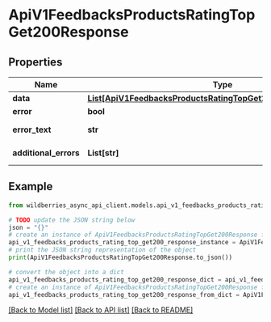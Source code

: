 # ApiV1FeedbacksProductsRatingTopGet200Response


## Properties

Name | Type | Description | Notes
------------ | ------------- | ------------- | -------------
**data** | [**List[ApiV1FeedbacksProductsRatingTopGet200ResponseDataInner]**](ApiV1FeedbacksProductsRatingTopGet200ResponseDataInner.md) |  | [optional] 
**error** | **bool** | Есть ли ошибка | [optional] 
**error_text** | **str** | Описание ошибки | [optional] 
**additional_errors** | **List[str]** | Дополнительные ошибки | [optional] 

## Example

```python
from wildberries_async_api_client.models.api_v1_feedbacks_products_rating_top_get200_response import ApiV1FeedbacksProductsRatingTopGet200Response

# TODO update the JSON string below
json = "{}"
# create an instance of ApiV1FeedbacksProductsRatingTopGet200Response from a JSON string
api_v1_feedbacks_products_rating_top_get200_response_instance = ApiV1FeedbacksProductsRatingTopGet200Response.from_json(json)
# print the JSON string representation of the object
print(ApiV1FeedbacksProductsRatingTopGet200Response.to_json())

# convert the object into a dict
api_v1_feedbacks_products_rating_top_get200_response_dict = api_v1_feedbacks_products_rating_top_get200_response_instance.to_dict()
# create an instance of ApiV1FeedbacksProductsRatingTopGet200Response from a dict
api_v1_feedbacks_products_rating_top_get200_response_from_dict = ApiV1FeedbacksProductsRatingTopGet200Response.from_dict(api_v1_feedbacks_products_rating_top_get200_response_dict)
```
[[Back to Model list]](../README.md#documentation-for-models) [[Back to API list]](../README.md#documentation-for-api-endpoints) [[Back to README]](../README.md)


